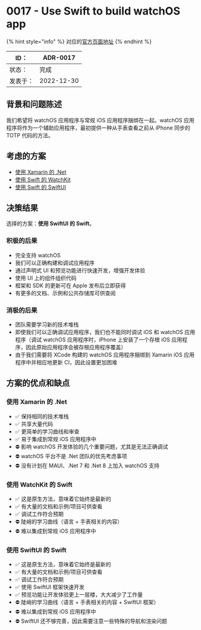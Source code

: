 # 0017 - Use Swift to build watchOS app

{% hint style="info" %}
对应的[官方页面地址](https://contributing.bitwarden.com/architecture/adr/watchOS-use-swift)
{% endhint %}

| ID：  | ADR-0017   |
| ---- | ---------- |
| 状态：  | 完成         |
| 发表于： | 2022-12-30 |

## 背景和问题陈述​ <a href="#context-and-problem-statement" id="context-and-problem-statement"></a>

我们希望将 watchOS 应用程序与常规 iOS 应用程序捆绑在一起。watchOS 应用程序将作为一个辅助应用程序，最初提供一种从手表查看之前从 iPhone 同步的 TOTP 代码的方法。

## 考虑的方案​ <a href="#considered-options" id="considered-options"></a>

* [使用 Xamarin 的 .Net](https://learn.microsoft.com/en-us/xamarin/ios/watchos/)
* [使用 ](https://developer.apple.com/documentation/watchkit/)[Swift 的 ](https://developer.apple.com/documentation/watchkit/)[WatchKit](https://developer.apple.com/documentation/watchkit/)
* [使用 ](https://developer.apple.com/xcode/swiftui/)[Swift 的 SwiftUI](https://developer.apple.com/xcode/swiftui/)

## 决策结果​ <a href="#decision-outcome" id="decision-outcome"></a>

选择的方案：**使用 SwiftUI 的 Swift**。

### 积极的后果​ <a href="#positive-consequences" id="positive-consequences"></a>

* 完全支持 watchOS
* 我们可以正确构建和调试应用程序
* 通过声明式 UI 和预览功能进行快速开发，增强开发体验
* 使用 UI 上的组件组织代码
* 框架和 SDK 的更新可在 Apple 发布后立即获得
* 有更多的文档、示例和公共存储库可供查阅

### 消极的后果​ <a href="#negative-consequences" id="negative-consequences"></a>

* 团队需要学习新的技术堆栈
* 即使我们可以正确调试应用程序，我们也不能同时调试 iOS 和 watchOS 应用程序（调试 watchOS 应用程序时，iPhone 上安装了一个存根 iOS 应用程序，因此原始应用程序会被存根应用程序覆盖）
* 由于我们需要将 XCode 构建的 watchOS 应用程序捆绑到 Xamarin iOS 应用程序中并相应地更新 CI，因此设置更加困难

## 方案的优点和缺点​ <a href="#pros-and-cons-of-the-options" id="pros-and-cons-of-the-options"></a>

### 使用 Xamarin 的 .Net  <a href="#net-using-xamarin" id="net-using-xamarin"></a>

* ✅ 保持相同的技术堆栈
* ✅ 共享大量代码
* ✅ 更简单的学习曲线和审查
* ✅ 易于集成到常规 iOS 应用程序中
* ⛔ 影响 watchOS 开发体验的几个重要问题，尤其是无法正确调试
* ⛔ watchOS 平台不是 .Net 团队的优先考虑事项
* ⛔ 没有计划在 MAUI、.Net 7 和 .Net 8 上加入 watchOS 支持

### 使用 WatchKit​ 的 Swift <a href="#swift-using-watchkit" id="swift-using-watchkit"></a>

* ✅ 这是原生方法，意味着它始终是最新的
* ✅ 有大量的文档和示例/项目可供查看
* ✅ 调试工作符合预期
* ⛔ 陡峭的学习曲线（语言 + 手表相关的内容）
* ⛔ 难以集成到常规 iOS 应用程序中

### 使用 SwiftUI 的 Swift ​ <a href="#swift-using-swiftui" id="swift-using-swiftui"></a>

* ✅ 这是原生方法，意味着它始终是最新的
* ✅ 有大量的文档和示例/项目可供查看
* ✅ 调试工作符合预期
* ✅ 使用 SwiftUI 框架快速开发
* ✅ 预览功能让开发体验更上一层楼，大大减少了工作量
* ⛔ 陡峭的学习曲线（语言 + 手表相关的内容 + SwiftUI 框架）
* ⛔ 难以集成到常规 iOS 应用程序中
* ⛔ SwiftUI 还不够完善，因此需要注意一些特殊的导航和渲染问题
